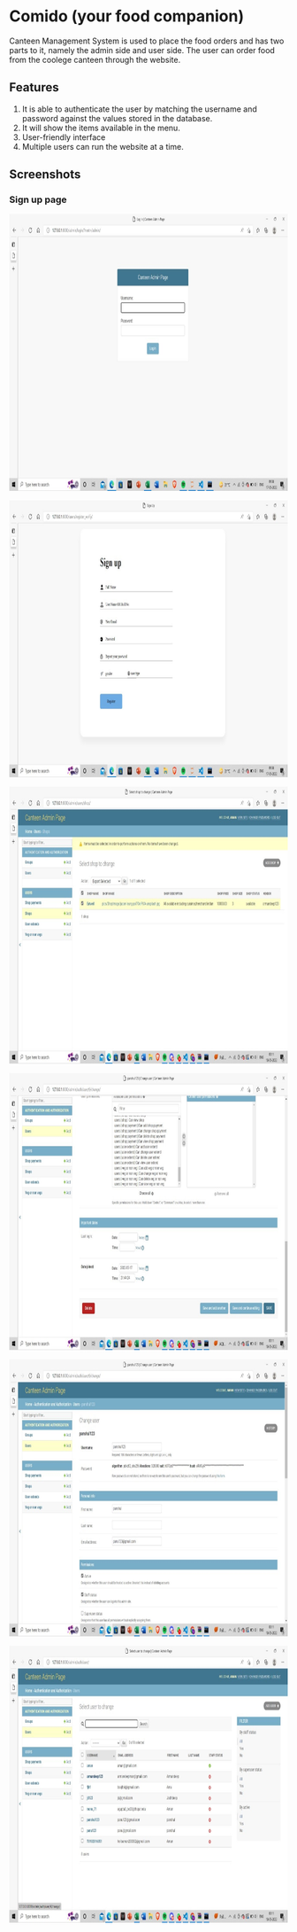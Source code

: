 # Comido (your food companion)
Canteen Management System is used to place the food orders and has two parts to it, namely the admin side and user side. 
The user can order food from the coolege canteen through the website. 

## Features
1. It is able to authenticate the user by matching the username and password against the values stored in the database.
2. It will show the items available in the menu.
3. User-friendly interface
4. Multiple users can run the website at a time. 


## Screenshots
### Sign up page
<p align="center">
<img alt="image5" src="image5.jpeg" width="1600px" height="500px" />
</p>

<p align="center">
<img alt="image6" src="image6.jpeg" width="1600px" height="500px" />
</p>

<p align="center">
<img alt="image1" src="image1.jpeg" width="1600px" height="500px" />
</p>

<p align="center">
<img alt="image2" src="image2.jpeg" width="1600px" height="500px" />
</p>

<p align="center">
<img alt="image3" src="image3.jpeg" width="1600px" height="500px" />
</p>

<p align="center">
<img alt="image4" src="image4.jpeg" width="1600px" height="500px" />
</p>

